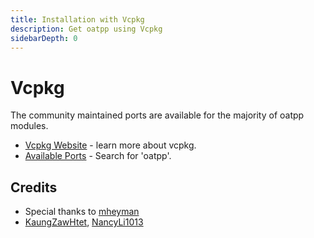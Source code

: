 ```yaml
---
title: Installation with Vcpkg
description: Get oatpp using Vcpkg
sidebarDepth: 0
---
```


# Vcpkg <seo/>

The community maintained ports are available for the majority of oatpp modules.  

- [Vcpkg Website](https://learn.microsoft.com/en-us/vcpkg/get_started/overview) - learn more about vcpkg.
- [Available Ports](https://vcpkg.io/) - Search for 'oatpp'.

## Credits

- Special thanks to [mheyman](https://github.com/mheyman)
- [KaungZawHtet](https://github.com/KaungZawHtet), [NancyLi1013](https://github.com/NancyLi1013) 
